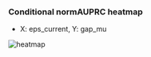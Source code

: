 ### Conditional normAUPRC heatmap

- X: eps_current, Y: gap_mu

![heatmap](/home/elicer/project_0814_2/results/20250818-105405/holdout/conditional_heatmap_eps_current_vs_gap_mu.png)
